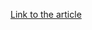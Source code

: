 [Link to the article](https://blog.cloudflare.com/improving-the-trustworthiness-of-javascript-on-the-web/)
